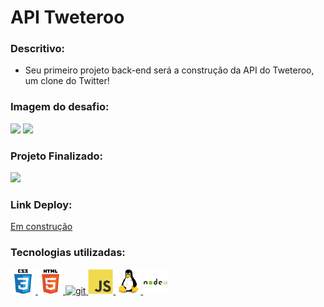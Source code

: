 # API Tweteroo

### Descritivo:

- Seu primeiro projeto back-end será a construção da API do Tweteroo, um clone do Twitter!

### Imagem do desafio:

<p>

<img src='https://bootcampra.notion.site/image/https%3A%2F%2Fs3-us-west-2.amazonaws.com%2Fsecure.notion-static.com%2Fc23c3a17-17a4-459e-853e-a125695f4858%2FUntitled.png?table=block&id=8b38683c-8e09-4a4e-b59b-9354fed1f4f7&spaceId=f797e032-5eb2-4c9d-beb7-cd7181e19e47&width=1500&userId=&cache=v2' width='200px' />

<img src='https://bootcampra.notion.site/image/https%3A%2F%2Fs3-us-west-2.amazonaws.com%2Fsecure.notion-static.com%2Fe813c786-a52a-4461-ab1d-e69781cb0546%2FUntitled.png?table=block&id=f75ebcb5-9f2d-4c6d-81d2-174d0fbb6fad&spaceId=f797e032-5eb2-4c9d-beb7-cd7181e19e47&width=1500&userId=&cache=v2' width='200px' />
 
</p>

### Projeto Finalizado:

<img src='https://github.com/guoconde/API_Tweteroo/blob/main/projeto_11_tweteroo_backEnd.gif?raw=true' width='200px' />

### Link Deploy:

[Em construção]()

### Tecnologias utilizadas:

<p align="left">
  <a href="https://www.w3schools.com/css/" target="_blank"> <img src="https://raw.githubusercontent.com/devicons/devicon/master/icons/css3/css3-original-wordmark.svg" alt="css3" width="40" height="40"/> </a> 
  <a href="https://www.w3.org/html/" target="_blank"> <img src="https://raw.githubusercontent.com/devicons/devicon/master/icons/html5/html5-original-wordmark.svg" alt="html5" width="40" height="40"/> </a> 
  <a href="https://git-scm.com/" target="_blank"> <img src="https://www.vectorlogo.zone/logos/git-scm/git-scm-icon.svg" alt="git" width="40" height="40"/> </a>
  <a href="https://developer.mozilla.org/en-US/docs/Web/JavaScript" target="_blank"> <img src="https://raw.githubusercontent.com/devicons/devicon/master/icons/javascript/javascript-original.svg" alt="javascript" width="40" height="40"/> </a> 
  <a href="https://www.linux.org/" target="_blank"> <img src="https://raw.githubusercontent.com/devicons/devicon/master/icons/linux/linux-original.svg" alt="linux" width="40" height="40"/> </a> 
  <a href="https://nodejs.org" target="_blank"> <img src="https://raw.githubusercontent.com/devicons/devicon/master/icons/nodejs/nodejs-original-wordmark.svg" alt="nodejs" width="40" height="40"/> </a> 
</p>
